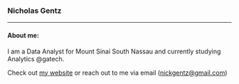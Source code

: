### Nicholas Gentz <br>
---
#### About me:
I am a Data Analyst for Mount Sinai South Nassau and currently studying Analytics @gatech.

Check out [my website](https://www.nickgentz.com/) or reach out to me via email (nickgentz@gmail.com)

<!--
**nGentz/nGentz** is a ✨ _special_ ✨ repository because its `README.md` (this file) appears on your GitHub profile.

Here are some ideas to get you started:

- 🔭 I’m currently working on ...
- 🌱 I’m currently learning ...
- 👯 I’m looking to collaborate on ...
- 🤔 I’m looking for help with ...
- 💬 Ask me about ...
- 📫 How to reach me: ...
- 😄 Pronouns: ...
- ⚡ Fun fact: ...
-->
